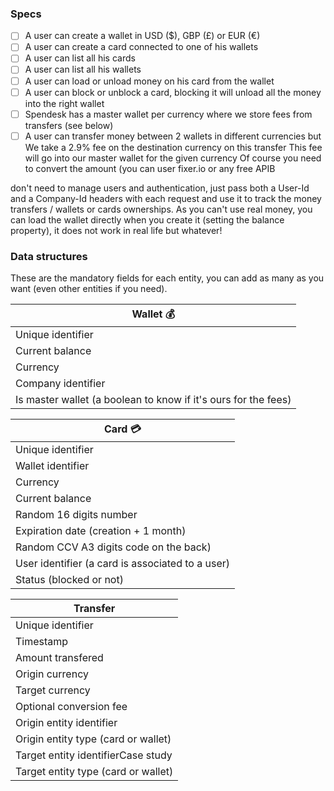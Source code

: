 ### Specs

- [ ] A user can create a wallet in USD (\$), GBP (£) or EUR (€)
- [ ] A user can create a card connected to one of his wallets
- [ ] A user can list all his cards
- [ ] A user can list all his wallets
- [ ] A user can load or unload money on his card from the wallet
- [ ] A user can block or unblock a card, blocking it will unload all the money
      into the right wallet
- [ ] Spendesk has a master wallet per currency where we store fees from
      transfers (see below)
- [ ] A user can transfer money between 2 wallets in different currencies but
      We take a 2.9% fee on the destination currency on this transfer
      This fee will go into our master wallet for the given currency
      Of course you need to convert the amount (you can user fixer.io or
      any free APIB

don't need to manage users and authentication, just pass both a User-Id and a Company-Id headers with each request and use it to track the money transfers / wallets or cards ownerships. As you can't use real money, you can load the wallet directly when you create it (setting the balance property), it does not work in real life but whatever!

### Data structures

These are the mandatory fields for each entity, you can add as many as you
want (even other entities if you need).

| Wallet 💰                                                      |
| -------------------------------------------------------------- |
| Unique identifier                                              |
| Current balance                                                |
| Currency                                                       |
| Company identifier                                             |
| Is master wallet (a boolean to know if it's ours for the fees) |

| Card 💳                                          |
| ------------------------------------------------ |
| Unique identifier                                |
| Wallet identifier                                |
| Currency                                         |
| Current balance                                  |
| Random 16 digits number                          |
| Expiration date (creation + 1 month)             |
| Random CCV A3 digits code on the back)           |
| User identifier (a card is associated to a user) |
| Status (blocked or not)                          |

| Transfer                            |
| ----------------------------------- |
| Unique identifier                   |
| Timestamp                           |
| Amount transfered                   |
| Origin currency                     |
| Target currency                     |
| Optional conversion fee             |
| Origin entity identifier            |
| Origin entity type (card or wallet) |
| Target entity identifierCase study  |
| Target entity type (card or wallet) |
